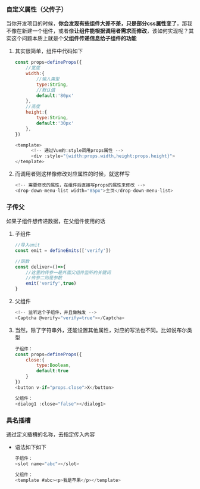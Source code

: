 ### 自定义属性（父传子）

当你开发项目的时候，**你会发现有些组件大差不差，只是部分css属性变了**，那我不像在新建一个组件，或者像**让组件能根据调用者需求而修改**，该如何实现呢？其实这个问题本质上就是个**父组件传递信息给子组件的功能**

1. 其实很简单，组件中代码如下

   ```js
   const props=defineProps({
       //宽度
       width:{
           //输入类型
           type:String,
           //默认值
           default:'80px'
       },
       //高度
       height:{
           type:String,
           default:'30px'
       },
   })
   
   <template>
         <!-- 通过Vue的:style调用props属性 -->
         <div :style="{width:props.width,height:props.height}">
   </template>
   ```

2. 而调用者则这样像修改对应属性的时候，就这样写

   ```js
   <!-- 需要修改的属性，在组件后直接写props的属性来修改 -->
   <drop-down-menu-list width="85px">主页</drop-down-menu-list>
   ```

### 子传父

如果子组件想传递数据，在父组件使用的话

1. 子组件

   ```js
   //导入emit
   const emit = defineEmits(['verify'])
   
   //函数
   const deliver=()=>{
       //这里的传参一是外面父组件监听的关键词
       //传参二则是参数
       emit('verify',true)
   }
   ```

2. 父组件

   ```js
   <!-- 监听这个子组件，并且做触发 -->
   <Captcha @verify="verify=true"></Captcha>
   ```
   
3. 当然，除了字符串外，还能设置其他属性，对应的写法也不同。比如说布尔类型

   ```js
   子组件：
   const props=defineProps({
       close:{
           type:Boolean,
           default:true
       }
   })
   <button v-if="props.close">X</button>
   
   父组件：
   <dialog1 :close="false"></dialog1>
   ```

### 具名插槽

通过定义插槽的名称，去指定传入内容

- 语法如下如下

  ```js
  子组件：
  <slot name="abc"></slot>
  
  父组件：
  <template #abc><p>我是苹果</p></template>
  ```